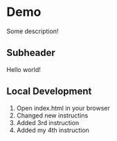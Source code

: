 # Demo

Some description!

## Subheader

Hello world!

## Local Development

1. Open index.html in your browser
2. Changed new instructins
3. Added 3rd instruction
4. Added my 4th instruction
